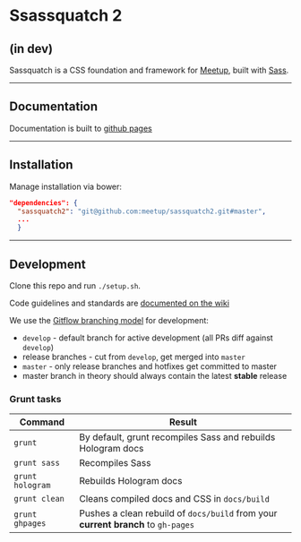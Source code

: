 Ssassquatch 2
=============

## (in dev)

Sassquatch is a CSS foundation and framework for [Meetup](http://www.meetup.com), built with [Sass](http://sass-lang.com/).

---

## Documentation
Documentation is built to [github pages](http://meetup.github.io/sassquatch2/core.html)

---

## Installation
Manage installation via bower:

```json
"dependencies": {
  "sassquatch2": "git@github.com:meetup/sassquatch2.git#master",
  ...
  }
```

---

## Development

Clone this repo and run `./setup.sh`. 

Code guidelines and standards are [documented on the wiki](https://github.com/meetup/sassquatch2/wiki/Code-standards-&-guidelines)

We use the [Gitflow branching model](https://www.atlassian.com/git/tutorials/comparing-workflows/gitflow-workflow) for development:

- `develop` - default branch for active development (all PRs diff against `develop`)
- release branches - cut from `develop`, get merged into `master`
- `master` - only release branches and hotfixes get committed to master
- master branch in theory should always contain the latest __stable__ release

### Grunt tasks

Command             | Result
------------------- | -----------------------------
`grunt`             | By default, grunt recompiles Sass and rebuilds Hologram docs
`grunt sass`        | Recompiles Sass
`grunt hologram`    | Rebuilds Hologram docs
`grunt clean`       | Cleans compiled docs and CSS in `docs/build`
`grunt ghpages`     | Pushes a clean rebuild of `docs/build` from your __current branch__ to `gh-pages`
